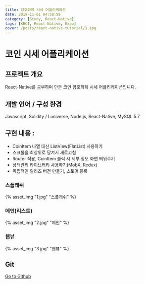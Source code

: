 ```yaml
---
title: 암호화폐 시세 어플리케이션
date: 2019-11-01 04:58:59
category: [Study, React-Native]
tags: [KBCI, React-Native, Expo]
cover: /posts/react-native-tutorial/1.jpg
---
```

# 코인 시세 어플리케이션

## 프로젝트 개요
React-Native를 공부하며 만든 코인 암호화폐 시세 어플리케이션입니다.

## 개발 언어 / 구성 환경
Javascript, Solidity / Luniverse, Node.js, React-Native, MySQL 5.7

## 구현 내용 : 
- CoinItem 나열 대신 ListView(FlatList) 사용하기
- 스크롤을 최상위로 당겨서 새로고침
- Router 적용, CoinItem 클릭 시 세부 정보 화면 띄워주기
- 상태관리 라이브러리 사용하기(MobX, Redux)
- 독립적인 릴리즈 버전 만들기, 스토어 등록

### 스플래쉬
{% asset_img "1.jpg" "스플래쉬" %}

### 메인(리스트)
{% asset_img "2.jpg" "메인" %}

### 웹뷰
{% asset_img "3.jpg" "웹뷰" %}

## Git
[Go to Github](https://github.com/ch-4ml/my-reactnative-app)